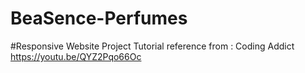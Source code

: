 # BeaSence-Perfumes
#Responsive Website Project
Tutorial reference from : Coding Addict https://youtu.be/QYZ2Pqo66Oc
